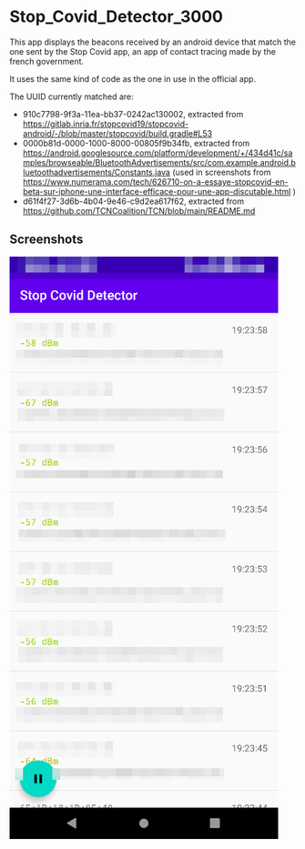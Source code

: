 # Stop_Covid_Detector_3000

This app displays the beacons received by an android device that match the one sent by the Stop Covid app, an app of contact tracing made by the french government.

It uses the same kind of code as the one in use in the official app.

The UUID currently matched are:

- 910c7798-9f3a-11ea-bb37-0242ac130002, extracted from https://gitlab.inria.fr/stopcovid19/stopcovid-android/-/blob/master/stopcovid/build.gradle#L53
- 0000b81d-0000-1000-8000-00805f9b34fb, extracted from https://android.googlesource.com/platform/development/+/434d41c/samples/browseable/BluetoothAdvertisements/src/com.example.android.bluetoothadvertisements/Constants.java (used in screenshots from https://www.numerama.com/tech/626710-on-a-essaye-stopcovid-en-beta-sur-iphone-une-interface-efficace-pour-une-app-discutable.html )
- d61f4f27-3d6b-4b04-9e46-c9d2ea617f62, extracted from https://github.com/TCNCoalition/TCN/blob/main/README.md

## Screenshots

![](capture.png)
